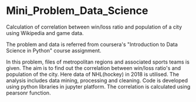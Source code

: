 # Mini_Problem_Data_Science
Calculation of correlation between win/loss ratio and population of a city using Wikipedia and game data. 

The problem and data is referred from coursera's "Introduction to Data Science in Python" course assignment.

In this problem, files of metropolitan regions and associated sports teams is given. The aim is to find out the correlation between win/loss ratio's and population of the city. Here data of NHL(hockey) in 2018 is utilised. The analysis includes data mining, processing and cleaning. Code is developed using python libraries in jupyter platform. The correlation is calculated using pearsonr function.
